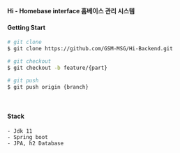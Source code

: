 
**Hi - Homebase interface 홈베이스 관리 시스템**

#### Getting Start

```bash
# git clone
$ git clone https://github.com/GSM-MSG/Hi-Backend.git

# git checkout
$ git checkout -b feature/{part}

# git push 
$ git push origin {branch}
```

<br>

#### Stack

```
- Jdk 11 
- Spring boot 
- JPA, h2 Database
```